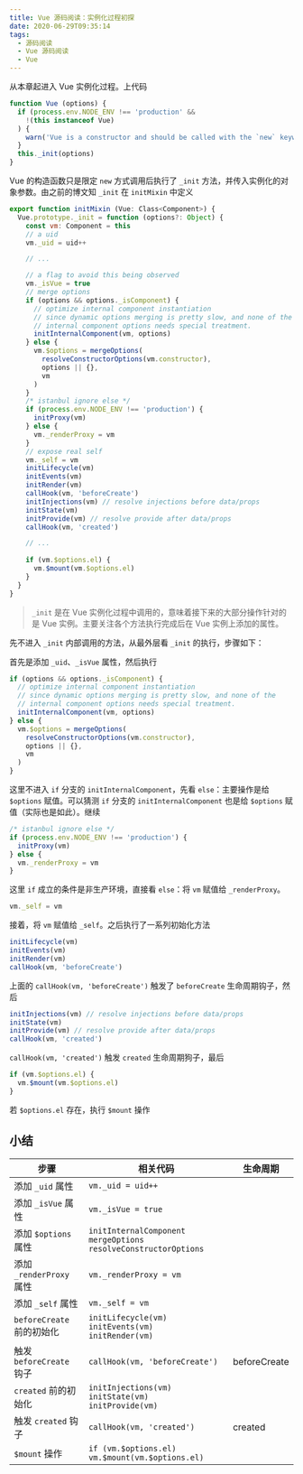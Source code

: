 ```yaml
---
title: Vue 源码阅读：实例化过程初探
date: 2020-06-29T09:35:14
tags:
  - 源码阅读
  - Vue 源码阅读
  - Vue
---
```


从本章起进入 Vue 实例化过程。上代码

```js
function Vue (options) {
  if (process.env.NODE_ENV !== 'production' &&
    !(this instanceof Vue)
  ) {
    warn('Vue is a constructor and should be called with the `new` keyword')
  }
  this._init(options)
}
```

Vue 的构造函数只是限定 `new` 方式调用后执行了 `_init` 方法，并传入实例化的对象参数。由之前的博文知 `_init` 在 `initMixin` 中定义

```js
export function initMixin (Vue: Class<Component>) {
  Vue.prototype._init = function (options?: Object) {
    const vm: Component = this
    // a uid
    vm._uid = uid++

    // ...

    // a flag to avoid this being observed
    vm._isVue = true
    // merge options
    if (options && options._isComponent) {
      // optimize internal component instantiation
      // since dynamic options merging is pretty slow, and none of the
      // internal component options needs special treatment.
      initInternalComponent(vm, options)
    } else {
      vm.$options = mergeOptions(
        resolveConstructorOptions(vm.constructor),
        options || {},
        vm
      )
    }
    /* istanbul ignore else */
    if (process.env.NODE_ENV !== 'production') {
      initProxy(vm)
    } else {
      vm._renderProxy = vm
    }
    // expose real self
    vm._self = vm
    initLifecycle(vm)
    initEvents(vm)
    initRender(vm)
    callHook(vm, 'beforeCreate')
    initInjections(vm) // resolve injections before data/props
    initState(vm)
    initProvide(vm) // resolve provide after data/props
    callHook(vm, 'created')

    // ...
    
    if (vm.$options.el) {
      vm.$mount(vm.$options.el)
    }
  }
}
```

> `_init` 是在 Vue 实例化过程中调用的，意味着接下来的大部分操作针对的是 Vue 实例。主要关注各个方法执行完成后在 Vue 实例上添加的属性。

先不进入 `_init` 内部调用的方法，从最外层看 `_init` 的执行，步骤如下：

首先是添加 `_uid`、`_isVue` 属性，然后执行 

```js
if (options && options._isComponent) {
  // optimize internal component instantiation
  // since dynamic options merging is pretty slow, and none of the
  // internal component options needs special treatment.
  initInternalComponent(vm, options)
} else {
  vm.$options = mergeOptions(
    resolveConstructorOptions(vm.constructor),
    options || {},
    vm
  )
}
```

这里不进入 `if` 分支的 `initInternalComponent`，先看 `else`：主要操作是给 `$options` 赋值。可以猜测 `if` 分支的 `initInternalComponent` 也是给 `$options` 赋值（实际也是如此）。继续

```js
/* istanbul ignore else */
if (process.env.NODE_ENV !== 'production') {
  initProxy(vm)
} else {
  vm._renderProxy = vm
}
```

这里 `if` 成立的条件是非生产环境，直接看 `else`：将 `vm` 赋值给 `_renderProxy`。

```js
vm._self = vm
```

接着，将 `vm` 赋值给 `_self`。之后执行了一系列初始化方法

```js
initLifecycle(vm)
initEvents(vm)
initRender(vm)
callHook(vm, 'beforeCreate')
```

上面的 `callHook(vm, 'beforeCreate')` 触发了 `beforeCreate` 生命周期钩子，然后

```js
initInjections(vm) // resolve injections before data/props
initState(vm)
initProvide(vm) // resolve provide after data/props
callHook(vm, 'created')
```

`callHook(vm, 'created')` 触发 `created` 生命周期狗子，最后

```js
if (vm.$options.el) {
  vm.$mount(vm.$options.el)
}
```

若 `$options.el` 存在，执行 `$mount` 操作

## 小结

| 步骤                      | 相关代码                                                                     | 生命周期     |
| ------------------------- | ---------------------------------------------------------------------------- | ------------ |
| 添加 `_uid` 属性          | `vm._uid = uid++`                                                            |              |
| 添加 `_isVue` 属性        | `vm._isVue = true`                                                           |              |
| 添加 `$options` 属性      | `initInternalComponent`<br />`mergeOptions`<br />`resolveConstructorOptions` |              |
| 添加 `_renderProxy` 属性  | `vm._renderProxy = vm`                                                       |              |
| 添加 `_self` 属性         | `vm._self = vm`                                                              |              |
| `beforeCreate` 前的初始化 | `initLifecycle(vm)`<br />`initEvents(vm)`<br />`initRender(vm)`              |              |
| 触发 `beforeCreate` 钩子  | `callHook(vm, 'beforeCreate')`                                               | beforeCreate |
| `created` 前的初始化      | `initInjections(vm)`<br />`initState(vm)`<br />`initProvide(vm)`             |              |
| 触发 `created` 钩子       | `callHook(vm, 'created')`                                                    | created      |
| `$mount` 操作             | `if (vm.$options.el) vm.$mount(vm.$options.el)`                              |              |
